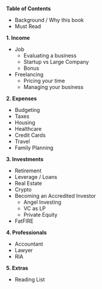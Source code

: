 **Table of Contents**
* Background / Why this book
* Must Read

**1. Income**
* Job
	* Evaluating a business
	* Startup vs Large Company
	* Bonus
* Freelancing
	* Pricing your time
	* Managing your business

**2. Expenses**
* Budgeting
* Taxes
* Housing
* Healthcare
* Credit Cards
* Travel
* Family Planning

**3. Investments**
* Retirement
* Leverage / Loans
* Real Estate
* Crypto
* Becoming an Accredited Investor
	* Angel Investing
	* VC as LP
	* Private Equity
* FatFIRE

**4. Professionals**
* Accountant
* Lawyer
* RIA

**5. Extras**
* Reading List
